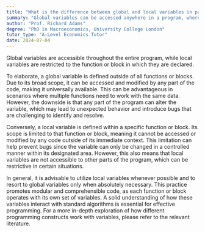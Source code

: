 ```yaml
---
title: "What is the difference between global and local variables in programming?"
summary: "Global variables can be accessed anywhere in a program, whereas local variables are restricted to the function or block where they are defined."
author: "Prof. Richard Adams"
degree: "PhD in Macroeconomics, University College London"
tutor_type: "A-Level Economics Tutor"
date: 2024-07-04
---
```


Global variables are accessible throughout the entire program, while local variables are restricted to the function or block in which they are declared.

To elaborate, a global variable is defined outside of all functions or blocks. Due to its broad scope, it can be accessed and modified by any part of the code, making it universally available. This can be advantageous in scenarios where multiple functions need to work with the same data. However, the downside is that any part of the program can alter the variable, which may lead to unexpected behavior and introduce bugs that are challenging to identify and resolve.

Conversely, a local variable is defined within a specific function or block. Its scope is limited to that function or block, meaning it cannot be accessed or modified by any code outside of its immediate context. This limitation can help prevent bugs since the variable can only be changed in a controlled manner within its designated area. However, this also means that local variables are not accessible to other parts of the program, which can be restrictive in certain situations.

In general, it is advisable to utilize local variables whenever possible and to resort to global variables only when absolutely necessary. This practice promotes modular and comprehensible code, as each function or block operates with its own set of variables. A solid understanding of how these variables interact with standard algorithms is essential for effective programming. For a more in-depth exploration of how different programming constructs work with variables, please refer to the relevant literature.
    